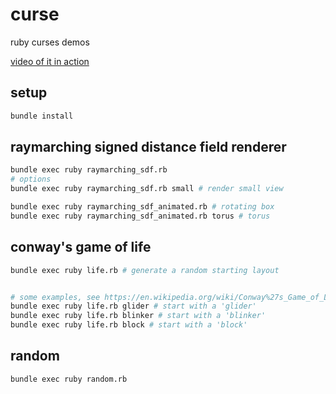 # curse
ruby curses demos

[video of it in action](https://twitter.com/ur_friend_james/status/1139638414381219841)

## setup

```bash
bundle install
```

## raymarching signed distance field renderer
```bash
bundle exec ruby raymarching_sdf.rb
# options
bundle exec ruby raymarching_sdf.rb small # render small view

bundle exec ruby raymarching_sdf_animated.rb # rotating box
bundle exec ruby raymarching_sdf_animated.rb torus # torus
```

## conway's game of life

```bash
bundle exec ruby life.rb # generate a random starting layout


# some examples, see https://en.wikipedia.org/wiki/Conway%27s_Game_of_Life#Examples_of_patterns
bundle exec ruby life.rb glider # start with a 'glider'
bundle exec ruby life.rb blinker # start with a 'blinker'
bundle exec ruby life.rb block # start with a 'block'

```

## random
```bash
bundle exec ruby random.rb
```
